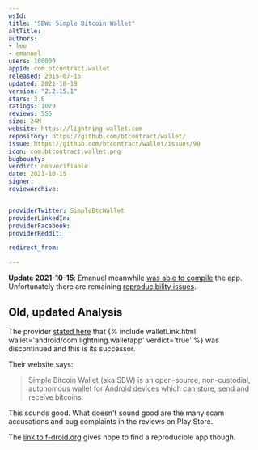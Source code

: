 ```yaml
---
wsId: 
title: "SBW: Simple Bitcoin Wallet"
altTitle: 
authors:
- leo
- emanuel
users: 100000
appId: com.btcontract.wallet
released: 2015-07-15
updated: 2021-10-19
version: "2.2.15.1"
stars: 3.6
ratings: 1029
reviews: 555
size: 24M
website: https://lightning-wallet.com
repository: https://github.com/btcontract/wallet/
issue: https://github.com/btcontract/wallet/issues/90
icon: com.btcontract.wallet.png
bugbounty: 
verdict: nonverifiable
date: 2021-10-15
signer: 
reviewArchive:


providerTwitter: SimpleBtcWallet
providerLinkedIn: 
providerFacebook: 
providerReddit: 

redirect_from:

---
```



**Update 2021-10-15**: Emanuel meanwhile
[was able to compile](https://github.com/btcontract/wallet/issues/63#issuecomment-924162388)
the app. Unfortunately there are remaining
[reproducibility issues](https://github.com/btcontract/wallet/issues/90).

## Old, updated Analysis

The provider
[stated here](https://github.com/btcontract/lnwallet/issues/20#issuecomment-902663980)
that {% include walletLink.html wallet='android/com.lightning.walletapp' verdict='true' %}
was discontinued and this is its successor.

Their website says:

> Simple Bitcoin Wallet (aka SBW) is an open-source, non-custodial, autonomous
  wallet for Android devices which can store, send and receive bitcoins.

This sounds good. What doesn't sound good are the many scam accusations and bug
complaints in the reviews on Play Store.

The
[link to f-droid.org](https://f-droid.org/packages/com.btcontract.wallet/) gives
hope to find a reproducible app though.
